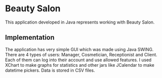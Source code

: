 # Beauty Salon
This application developed in Java represents working with Beauty Salon.

## Implementation
The application has very simple GUI which was made using Java SWING.
There are 4 types of users: Manager, Cosmetician, Receptionist and Client. Each of them can log into their account and use allowed features.
I used XChart to make graphs for statistics and other jars like JCalendar to make datetime pickers.
Data is stored in CSV files.

